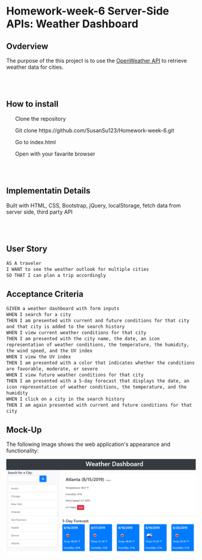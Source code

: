 # Homework-week-6 Server-Side APIs: Weather Dashboard


## Ovderview
The purpose of the this project is to use the [OpenWeather API](https://openweathermap.org/api) to retrieve weather data for cities. 


<br>
<br>

## How to install
<ul> Clone the repository</ul>
<ul>Git clone https://github.com/SusanSu123/Homework-week-6.git</ul>
<ul> Go to index.html</ul>
<ul>Open with your favarite browser</ul>

<br>
<br>


## Implementatin Details
Built with HTML, CSS, Bootstrap, jQuery, localStorage, fetch data from server side, third party API

<br>
<br>


## User Story

```
AS A traveler
I WANT to see the weather outlook for multiple cities
SO THAT I can plan a trip accordingly
```

## Acceptance Criteria

```
GIVEN a weather dashboard with form inputs
WHEN I search for a city
THEN I am presented with current and future conditions for that city and that city is added to the search history
WHEN I view current weather conditions for that city
THEN I am presented with the city name, the date, an icon representation of weather conditions, the temperature, the humidity, the wind speed, and the UV index
WHEN I view the UV index
THEN I am presented with a color that indicates whether the conditions are favorable, moderate, or severe
WHEN I view future weather conditions for that city
THEN I am presented with a 5-day forecast that displays the date, an icon representation of weather conditions, the temperature, and the humidity
WHEN I click on a city in the search history
THEN I am again presented with current and future conditions for that city
```

## Mock-Up

The following image shows the web application's appearance and functionality:

![The weather app includes a search option, a list of cities, and a five-day forecast and current weather conditions for Atlanta.](./Assets/06-server-side-apis-homework-demo.png)